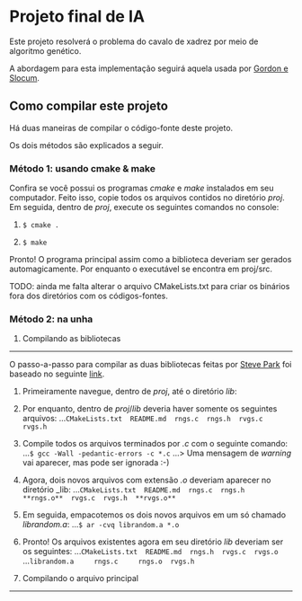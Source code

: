 Projeto final de IA
===================


Este projeto resolverá o problema do cavalo de xadrez por meio de algoritmo genético.

A abordagem para esta implementação seguirá aquela usada por [Gordon e Slocum](http://ieeexplore.ieee.org/stamp/stamp.jsp?tp=&arnumber=1331065&isnumber=29392).


Como compilar este projeto
--------------------------

Há duas maneiras de compilar o código-fonte deste projeto.

Os dois métodos são explicados a seguir.

### Método 1: usando cmake & make

Confira se você possui os programas *cmake* e *make* instalados em seu computador. Feito isso, copie todos os arquivos contidos no diretório _proj_. Em seguida, dentro de _proj_, execute os seguintes comandos no console:

1. `$ cmake .`

2. `$ make`

Pronto! O programa principal assim como a biblioteca deveriam ser gerados automagicamente. Por enquanto o executável se encontra em proj/src.

TODO: ainda me falta alterar o arquivo CMakeLists.txt para criar os binários fora dos diretórios com os códigos-fontes.

### Método 2: na unha

1. Compilando as bibliotecas
----------------------------

O passo-a-passo para compilar as duas bibliotecas feitas por [Steve Park](http://www.cs.wm.edu/~va/software/park/park.html) foi baseado no seguinte [link](http://www.cs.dartmouth.edu/~campbell/cs50/buildlib.html).

1. Primeiramente navegue, dentro de _proj_, até o diretório _lib_:

2. Por enquanto, dentro de _proj_/_lib_ deveria haver somente os seguintes arquivos:
...`CMakeLists.txt  README.md  rngs.c  rngs.h  rvgs.c  rvgs.h`

3. Compile todos os arquivos terminados por _.c_ com o seguinte comando:
...`$ gcc -Wall -pedantic-errors -c *.c`
...> Uma mensagem de _warning_ vai aparecer, mas pode ser ignorada :-)

4. Agora, dois novos arquivos com extensão _.o_ deveriam aparecer no diretório _lib:
...`CMakeLists.txt  README.md  rngs.c  rngs.h  **rngs.o**  rvgs.c  rvgs.h  **rvgs.o**`

5. Em seguida, empacotemos os dois novos arquivos em um só chamado _librandom.a_:
...`$ ar -cvq librandom.a *.o`

6. Pronto! Os arquivos existentes agora em seu diretório _lib_ deveriam ser os seguintes:
...`CMakeLists.txt  README.md  rngs.h  rvgs.c  rvgs.o`
...`librandom.a     rngs.c     rngs.o  rvgs.h`

2. Compilando o arquivo principal
---------------------------------
